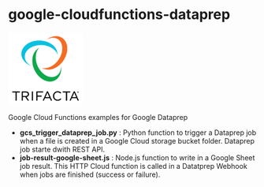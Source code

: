 # google-cloudfunctions-dataprep

![Trifacta logo](trifactalogo.png)

Google Cloud Functions examples for Google Dataprep

- **gcs_trigger_dataprep_job.py** : Python function to trigger a Dataprep job when a file is created in a Google Cloud storage bucket folder. Dataprep job starte dwith REST API.
- **job-result-google-sheet.js** : Node.js function to write in a Google Sheet job result. This HTTP Cloud function is called in a Datatprep Webhook when jobs are finished (success or failure).

